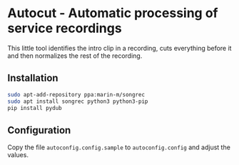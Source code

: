 # Autocut - Automatic processing of service recordings

This little tool identifies the intro clip in a recording, cuts everything before
it and then normalizes the rest of the recording.

## Installation

```bash
sudo apt-add-repository ppa:marin-m/songrec
sudo apt install songrec python3 python3-pip
pip install pydub
```

## Configuration

Copy the file `autoconfig.config.sample` to `autoconfig.config` and adjust the
values.

